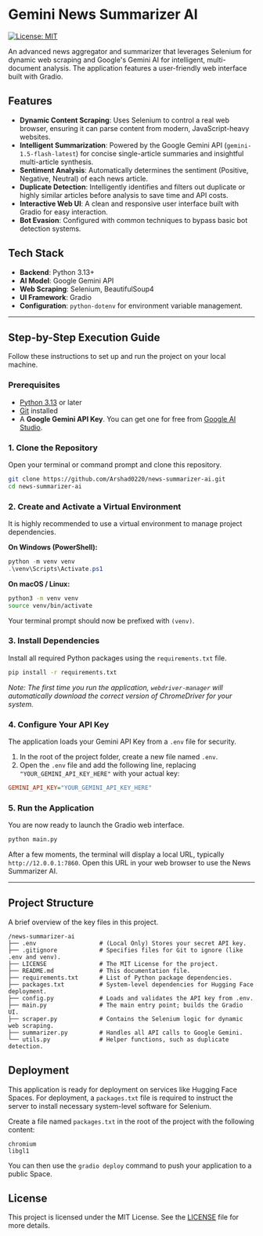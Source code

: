 # Gemini News Summarizer AI

[![License: MIT](https://img.shields.io/badge/License-MIT-yellow.svg)](https://opensource.org/licenses/MIT)

An advanced news aggregator and summarizer that leverages Selenium for dynamic web scraping and Google's Gemini AI for intelligent, multi-document analysis. The application features a user-friendly web interface built with Gradio.

## Features

-   **Dynamic Content Scraping**: Uses Selenium to control a real web browser, ensuring it can parse content from modern, JavaScript-heavy websites.
-   **Intelligent Summarization**: Powered by the Google Gemini API (`gemini-1.5-flash-latest`) for concise single-article summaries and insightful multi-article synthesis.
-   **Sentiment Analysis**: Automatically determines the sentiment (Positive, Negative, Neutral) of each news article.
-   **Duplicate Detection**: Intelligently identifies and filters out duplicate or highly similar articles before analysis to save time and API costs.
-   **Interactive Web UI**: A clean and responsive user interface built with Gradio for easy interaction.
-   **Bot Evasion**: Configured with common techniques to bypass basic bot detection systems.

## Tech Stack

-   **Backend**: Python 3.13+
-   **AI Model**: Google Gemini API
-   **Web Scraping**: Selenium, BeautifulSoup4
-   **UI Framework**: Gradio
-   **Configuration**: `python-dotenv` for environment variable management.

---

## Step-by-Step Execution Guide

Follow these instructions to set up and run the project on your local machine.

### Prerequisites

-   [Python 3.13](https://www.python.org/downloads/) or later
-   [Git](https://git-scm.com/downloads) installed
-   A **Google Gemini API Key**. You can get one for free from [Google AI Studio](https://aistudio.google.com/app/apikey).

### 1. Clone the Repository

Open your terminal or command prompt and clone this repository.

```bash
git clone https://github.com/Arshad0220/news-summarizer-ai.git
cd news-summarizer-ai
```

### 2. Create and Activate a Virtual Environment

It is highly recommended to use a virtual environment to manage project dependencies.

**On Windows (PowerShell):**

```powershell
python -m venv venv
.\venv\Scripts\Activate.ps1
```

**On macOS / Linux:**

```bash
python3 -m venv venv
source venv/bin/activate
```

Your terminal prompt should now be prefixed with `(venv)`.

### 3. Install Dependencies

Install all required Python packages using the `requirements.txt` file.

```bash
pip install -r requirements.txt
```
*Note: The first time you run the application, `webdriver-manager` will automatically download the correct version of ChromeDriver for your system.*

### 4. Configure Your API Key

The application loads your Gemini API Key from a `.env` file for security.

1.  In the root of the project folder, create a new file named `.env`.
2.  Open the `.env` file and add the following line, replacing `"YOUR_GEMINI_API_KEY_HERE"` with your actual key:

```ini
GEMINI_API_KEY="YOUR_GEMINI_API_KEY_HERE"
```

### 5. Run the Application

You are now ready to launch the Gradio web interface.

```bash
python main.py
```

After a few moments, the terminal will display a local URL, typically `http://12.0.0.1:7860`. Open this URL in your web browser to use the News Summarizer AI.

---

## Project Structure

A brief overview of the key files in this project.

```
/news-summarizer-ai
├── .env                  # (Local Only) Stores your secret API key.
├── .gitignore            # Specifies files for Git to ignore (like .env and venv).
├── LICENSE               # The MIT License for the project.
├── README.md             # This documentation file.
├── requirements.txt      # List of Python package dependencies.
├── packages.txt          # System-level dependencies for Hugging Face deployment.
├── config.py             # Loads and validates the API key from .env.
├── main.py               # The main entry point; builds the Gradio UI.
├── scraper.py            # Contains the Selenium logic for dynamic web scraping.
├── summarizer.py         # Handles all API calls to Google Gemini.
└── utils.py              # Helper functions, such as duplicate detection.
```

## Deployment

This application is ready for deployment on services like Hugging Face Spaces. For deployment, a `packages.txt` file is required to instruct the server to install necessary system-level software for Selenium.

Create a file named `packages.txt` in the root of the project with the following content:

```text
chromium
libgl1
```

You can then use the `gradio deploy` command to push your application to a public Space.

## License

This project is licensed under the MIT License. See the [LICENSE](LICENSE) file for more details.